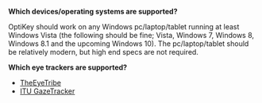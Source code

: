 <a name="device-os-requirements">**Which devices/operating systems are supported?**</a>

OptiKey should work on any Windows pc/laptop/tablet running at least Windows Vista (the following should be fine; Vista, Windows 7, Windows 8, Windows 8.1 and the upcoming Windows 10). The pc/laptop/tablet should be relatively modern, but high end specs are not required.

<a name="supported-eye-trackers">**Which eye trackers are supported?**</a>

* [TheEyeTribe](http://theeyetribe.com/)
* [ITU GazeTracker](http://sourceforge.net/projects/gazetrackinglib/)